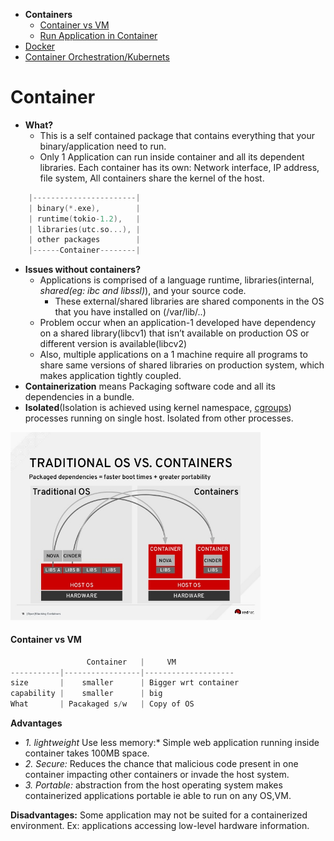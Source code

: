 - **Containers**
  - [Container vs VM](#vs)
  - [Run Application in Container](Run_Application_in_Container)
- [Docker](Docker)
- [Container Orchestration/Kubernets](Kubernets)


# Container
- **What?** 
  - This is a self contained package that contains everything that your binary/application need to run.
  - Only 1 Application can run inside container and all its dependent libraries. Each container has its own: Network interface, IP address, file system, All containers share the kernel of the host.
```c
    |-----------------------|
    | binary(*.exe),        |
    | runtime(tokio-1.2),   |
    | libraries(utc.so...), |
    | other packages        |
    |------Container--------|
```
- **Issues without containers?**
  - Applications is comprised of a language runtime, libraries(internal, _shared(eg: ibc and libssl)_), and your source code.
    - These external/shared libraries are shared components in the OS that you have installed on (/var/lib/..)
  - Problem occur when an application-1 developed have dependency on a shared library(libcv1) that isn’t available on production OS or different version is available(libcv2)
  - Also, multiple applications on a 1 machine require all programs to share same versions of shared libraries on production system, which makes application tightly coupled.
- **Containerization** means Packaging software code and all its dependencies in a bundle.
- **Isolated**(Isolation is achieved using kernel namespace, [cgroups](/Operating_Systems/Linux/Resource_Control)) processes running on single host. Isolated from other processes.

<img src=TraditionalOS_vs_Containers.jpg width=400/>

<a name=vs></a>
#### Container vs VM
```c
                 Container   |     VM
-----------|-----------------|--------------------  
size       |    smaller      | Bigger wrt container
capability |    smaller      | big
What       | Pacakaged s/w   | Copy of OS 
```

<a name=add></a>
**Advantages**
- *1. lightweight* Use less memory:* Simple web application running inside container takes 100MB space.
- *2. Secure:* Reduces the chance that malicious code present in one container impacting other containers or invade the host system.
- *3. Portable:* abstraction from the host operating system makes containerized applications portable ie able to run on any OS,VM.

**Disadvantages:** Some application may not be suited for a containerized environment. Ex: applications accessing low-level hardware information.



